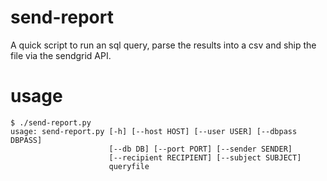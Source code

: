 # send-report
A quick script to run an sql query, parse the results into a csv and ship the file via the sendgrid API. 

# usage

```
$ ./send-report.py
usage: send-report.py [-h] [--host HOST] [--user USER] [--dbpass DBPASS]
                      [--db DB] [--port PORT] [--sender SENDER]
                      [--recipient RECIPIENT] [--subject SUBJECT]
                      queryfile
```
